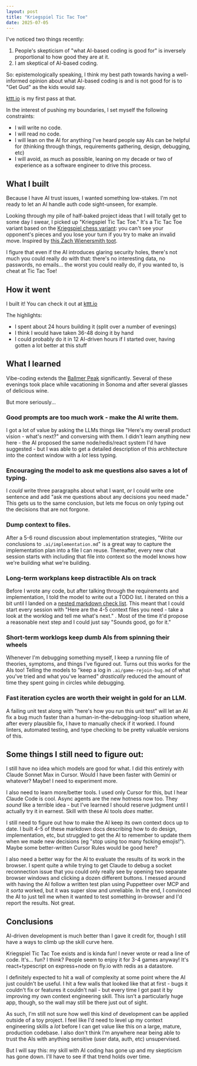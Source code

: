 ```yaml
---
layout: post
title: "Kriegspiel Tic Tac Toe"
date: 2025-07-05
---
```


I've noticed two things recently:

1. People's skepticism of "what AI-based coding is good for" is inversely proportional to how good they are at it.
2. I am skeptical of AI-based coding.

So: epistemologically speaking, I think my best path towards having a well-informed opinion about what AI-based coding is and is not good for is to "Get Gud" as the kids would say.

[kttt.io](https://kttt.io) is my first pass at that.

<!--break-->

In the interest of pushing my boundaries, I set myself the following constraints:

- I will write no code.
- I will read no code.
- I will lean on the AI for anything I've heard people say AIs can be helpful for (thinking through things, requirements gathering, design, debugging, etc)
- I will avoid, as much as possible, leaning on my decade or two of experience as a software engineer to drive this process.

## What I built

Because I have AI trust issues, I wanted something low-stakes. I'm not ready to let an AI handle auth code sight-unseen, for example.

Looking through my pile of half-baked project ideas that I will totally get to some day I swear, I picked up "Kriegspiel Tic Tac Toe." It's a Tic Tac Toe variant based on the [Kriegspiel chess variant](<https://en.wikipedia.org/wiki/Kriegspiel_(chess)>): you can't see your opponent's pieces and you lose your turn if you try to make an invalid move. Inspired by [this Zach Wienersmith toot](https://mastodon.social/@ZachWeinersmith/111890121393299096).

I figure that even if the AI introduces glaring security holes, there's not much you could really do with that: there's no interesting data, no passwords, no emails... the worst you could really do, if you wanted to, is cheat at Tic Tac Toe!

## How it went

I built it! You can check it out at [kttt.io](https://kttt.io)

The highlights:

- I spent about 24 hours building it (split over a number of evenings)
- I think I would have taken 36-48 doing it by hand
- I could probably do it in 12 AI-driven hours if I started over, having gotten a lot better at this stuff

## What I learned

Vibe-coding extends the [Ballmer Peak](https://xkcd.com/323/) significantly. Several of these evenings took place while vacationing in Sonoma and after several glasses of delicious wine.

But more seriously...

### Good prompts are too much work - make the AI write them.

I got a lot of value by asking the LLMs things like "Here's my overall product vision - what's next?" and conversing with them. I didn't learn anything new here - the AI proposed the same node/redis/react system I'd have suggested - but I was able to get a detailed description of this architecture into the context window with a _lot_ less typing.

### Encouraging the model to ask me questions also saves a lot of typing.

I _could_ write three paragraphs about what I want, _or_ I could write one sentence and add "ask me questions about any decisions you need made." This gets us to the same conclusion, but lets me focus on only typing out the decisions that are not forgone.

### Dump context to files.

After a 5-6 round discussion about implementation strategies, "Write our conclusions to `.ai/implementation.md`" is a great way to capture the implementation plan into a file I can reuse. Thereafter, every new chat session starts with including that file into context so the model knows how we're building what we're building.

### Long-term workplans keep distractible AIs on track

Before I wrote any code, but after talking through the requirements and implementation, I told the model to write out a TODO list. I iterated on this a bit until I landed on a [nested markdown check list](https://github.com/kkuchta/kttt/blob/39aab9575d339550f676668e5db427d2618fd4de/.ai/worklog.md). This meant that I could start every session with "Here are the 4-5 context files you need - take a look at the worklog and tell me what's next." . Most of the time it'd propose a reasonable next step and I could just say "Sounds good, go for it."

### Short-term worklogs keep dumb AIs from spinning their wheels

Whenever I'm debugging something myself, I keep a running file of theories, symptoms, and things I've figured out. Turns out this works for the AIs too! Telling the models to "keep a log in `.ai/game-rejoin-bug.md` of what you've tried and what you've learned" _drastically_ reduced the amount of time they spent going in circles while debugging.

### Fast iteration cycles are worth their weight in gold for an LLM.

A failing unit test along with "here's how you run this unit test" will let an AI fix a bug much faster than a human-in-the-debugging-loop situation where, after every plausible fix, I have to manually check if it worked. I found linters, automated testing, and type checking to be pretty valuable versions of this.

## Some things I still need to figure out:

I still have no idea which models are good for what. I did this entirely with Claude Sonnet Max in Cursor. Would I have been faster with Gemini or whatever? Maybe! I need to experiment more.

I also need to learn more/better tools. I used only Cursor for this, but I hear Claude Code is cool. Async agents are the new hotness now too. They _sound_ like a terrible idea - but I've learned I should reserve judgment until I actually try it in earnest. Skill with these AI tools _does_ matter.

I still need to figure out how to make the AI keep its own context docs up to date. I built 4-5 of these markdown docs describing how to do design, implementation, etc, but struggled to get the AI to remember to update them when we made new decisions (eg "stop using too many fscking emojis!"). Maybe some better-written Cursor Rules would be good here?

I also need a better way for the AI to evaluate the results of its work in the browser. I spent quite a while trying to get Claude to debug a socket reconnection issue that you could only really see by opening two separate browser windows and clicking a dozen different buttons. I messed around with having the AI follow a written test plan using Puppetteer over MCP and it _sorta_ worked, but it was super slow and unreliable. In the end, I convinced the AI to just tell me when it wanted to test something in-browser and I'd report the results. Not great.

## Conclusions

AI-driven development is much better than I gave it credit for, though I still have a ways to climb up the skill curve here.

Kriegspiel Tic Tac Toe exists and is kinda fun! I never wrote or read a line of code. It's... fun? I think? People seem to enjoy it for 3-4 games anyway! It's react+typescript on express+node on fly.io with redis as a datastore.

I definitely expected to hit a wall of complexity at some point where the AI just couldn't be useful. I hit a few walls that looked like that at first - bugs it couldn't fix or features it couldn't nail - but every time I got past it by improving my own context engineering skill. This isn't a particularly huge app, though, so the wall may still be there just out of sight.

As such, I'm still not sure how well this kind of development can be applied outside of a toy project. I feel like I'd need to level up my context engineering skills a _lot_ before I can get value like this on a large, mature, production codebase. I also don't think I'm anywhere near being able to trust the AIs with anything sensitive (user data, auth, etc) unsupervised.

But I will say this: my skill with AI coding has gone up and my skepticism has gone down. I'll have to see if that trend holds over time.
